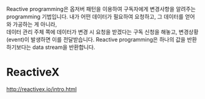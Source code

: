 Reactive programming은 옵저버 패턴을 이용하여 구독자에게 변경사항을 알려주는 programming 기법입니다.
내가 어떤 데이터가 필요하여 요청하고, 그 데이터를 얻어와 가공하는 게 아니라,  
데이터 관리 주체 쪽에 데이터가 변경 시 요청을 받겠다는 구독 신청을 해놓고, 변경상황(event)이 발생하면 이를 전달받습니다.
Reactive programming은 하나의 값을 반환하기보다는 data stream을 반환합니다.

# ReactiveX
http://reactivex.io/intro.html
